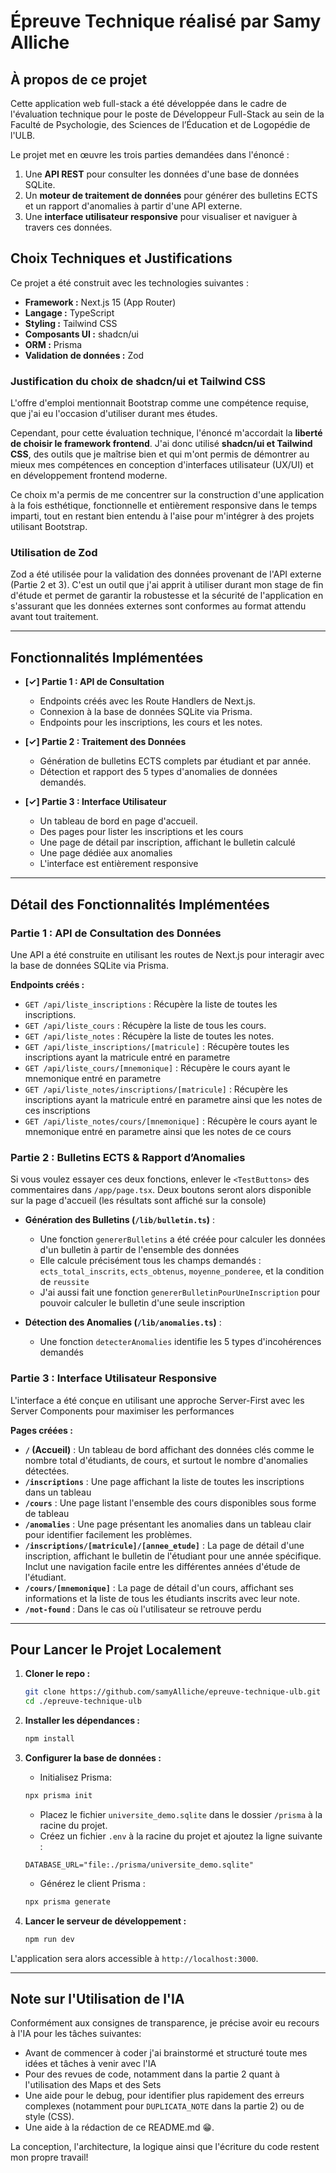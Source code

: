 # Épreuve Technique réalisé par Samy Alliche

## À propos de ce projet

Cette application web full-stack a été développée dans le cadre de l'évaluation technique pour le poste de Développeur Full-Stack au sein de la Faculté de Psychologie, des Sciences de l’Éducation et de Logopédie de l'ULB.

Le projet met en œuvre les trois parties demandées dans l'énoncé :

1.  Une **API REST** pour consulter les données d'une base de données SQLite.
2.  Un **moteur de traitement de données** pour générer des bulletins ECTS et un rapport d'anomalies à partir d'une API externe.
3.  Une **interface utilisateur responsive** pour visualiser et naviguer à travers ces données.

## Choix Techniques et Justifications

Ce projet a été construit avec les technologies suivantes :

- **Framework :** Next.js 15 (App Router)
- **Langage :** TypeScript
- **Styling :** Tailwind CSS
- **Composants UI :** shadcn/ui
- **ORM :** Prisma
- **Validation de données :** Zod

### Justification du choix de shadcn/ui et Tailwind CSS

L'offre d'emploi mentionnait Bootstrap comme une compétence requise, que j'ai eu l'occasion d'utiliser durant mes études.

Cependant, pour cette évaluation technique, l'énoncé m'accordait la **liberté de choisir le framework frontend**. J'ai donc utilisé **shadcn/ui et Tailwind CSS**, des outils que je maîtrise bien et qui m'ont permis de démontrer au mieux mes compétences en conception d'interfaces utilisateur (UX/UI) et en développement frontend moderne.

Ce choix m'a permis de me concentrer sur la construction d'une application à la fois esthétique, fonctionnelle et entièrement responsive dans le temps imparti, tout en restant bien entendu à l'aise pour m'intégrer à des projets utilisant Bootstrap.

### Utilisation de Zod

Zod a été utilisée pour la validation des données provenant de l'API externe (Partie 2 et 3). C'est un outil que j'ai apprit à utiliser durant mon stage de fin d'étude et permet de garantir la robustesse et la sécurité de l'application en s'assurant que les données externes sont conformes au format attendu avant tout traitement.

---

## Fonctionnalités Implémentées

- **[✓] Partie 1 : API de Consultation**

  - Endpoints créés avec les Route Handlers de Next.js.
  - Connexion à la base de données SQLite via Prisma.
  - Endpoints pour les inscriptions, les cours et les notes.

- **[✓] Partie 2 : Traitement des Données**

  - Génération de bulletins ECTS complets par étudiant et par année.
  - Détection et rapport des 5 types d'anomalies de données demandés.

- **[✓] Partie 3 : Interface Utilisateur**
  - Un tableau de bord en page d'accueil.
  - Des pages pour lister les inscriptions et les cours
  - Une page de détail par inscription, affichant le bulletin calculé
  - Une page dédiée aux anomalies
  - L'interface est entièrement responsive

---

## Détail des Fonctionnalités Implémentées

### Partie 1 : API de Consultation des Données

Une API a été construite en utilisant les routes de Next.js pour interagir avec la base de données SQLite via Prisma.

**Endpoints créés :**

- `GET /api/liste_inscriptions` : Récupère la liste de toutes les inscriptions.
- `GET /api/liste_cours` : Récupère la liste de tous les cours.
- `GET /api/liste_notes` : Récupère la liste de toutes les notes.
- `GET /api/liste_inscriptions/[matricule]` : Récupère toutes les inscriptions ayant la matricule entré en parametre
- `GET /api/liste_cours/[mnemonique]` : Récupère le cours ayant le mnemonique entré en parametre
- `GET /api/liste_notes/inscriptions/[matricule]` : Récupère les inscriptions ayant la matricule entré en parametre ainsi que les notes de ces inscriptions
- `GET /api/liste_notes/cours/[mnemonique]` : Récupère le cours ayant le mnemonique entré en parametre ainsi que les notes de ce cours

### Partie 2 : Bulletins ECTS & Rapport d’Anomalies

Si vous voulez essayer ces deux fonctions, enlever le `<TestButtons>` des commentaires dans `/app/page.tsx`. Deux boutons seront alors disponible sur la page d'accueil (les résultats sont affiché sur la console)

- **Génération des Bulletins (`/lib/bulletin.ts`)** :

  - Une fonction `genererBulletins` a été créée pour calculer les données d'un bulletin à partir de l'ensemble des données
  - Elle calcule précisément tous les champs demandés : `ects_total_inscrits`, `ects_obtenus`, `moyenne_ponderee`, et la condition de `reussite`
  - J'ai aussi fait une fonction `genererBulletinPourUneInscription` pour pouvoir calculer le bulletin d'une seule inscription

- **Détection des Anomalies (`/lib/anomalies.ts`)** :
  - Une fonction `detecterAnomalies` identifie les 5 types d'incohérences demandés

### Partie 3 : Interface Utilisateur Responsive

L'interface a été conçue en utilisant une approche Server-First avec les Server Components pour maximiser les performances

**Pages créées :**

- **`/` (Accueil)** : Un tableau de bord affichant des données clés comme le nombre total d'étudiants, de cours, et surtout le nombre d'anomalies détectées.
- **`/inscriptions`** : Une page affichant la liste de toutes les inscriptions dans un tableau
- **`/cours`** : Une page listant l'ensemble des cours disponibles sous forme de tableau
- **`/anomalies`** : Une page présentant les anomalies dans un tableau clair pour identifier facilement les problèmes.
- **`/inscriptions/[matricule]/[annee_etude]`** : La page de détail d'une inscription, affichant le bulletin de l'étudiant pour une année spécifique. Inclut une navigation facile entre les différentes années d'étude de l'étudiant.
- **`/cours/[mnemonique]`** : La page de détail d'un cours, affichant ses informations et la liste de tous les étudiants inscrits avec leur note.
- **`/not-found`** : Dans le cas où l'utilisateur se retrouve perdu

---

## Pour Lancer le Projet Localement

1.  **Cloner le repo :**

    ```bash
    git clone https://github.com/samyAlliche/epreuve-technique-ulb.git
    cd ./epreuve-technique-ulb
    ```

2.  **Installer les dépendances :**

    ```bash
    npm install
    ```

3.  **Configurer la base de données :**

    - Initialisez Prisma:

    ```bash
    npx prisma init
    ```

    - Placez le fichier `universite_demo.sqlite` dans le dossier `/prisma` à la racine du projet.
    - Créez un fichier `.env` à la racine du projet et ajoutez la ligne suivante :

    ```env
    DATABASE_URL="file:./prisma/universite_demo.sqlite"
    ```

    - Générez le client Prisma :

    ```bash
    npx prisma generate
    ```

4.  **Lancer le serveur de développement :**
    ```bash
    npm run dev
    ```

L'application sera alors accessible à `http://localhost:3000`.

---

## Note sur l'Utilisation de l'IA

Conformément aux consignes de transparence, je précise avoir eu recours à l'IA pour les tâches suivantes:

- Avant de commencer à coder j'ai brainstormé et structuré toute mes idées et tâches à venir avec l'IA
- Pour des revues de code, notamment dans la partie 2 quant à l'utilisation des Maps et des Sets
- Une aide pour le debug, pour identifier plus rapidement des erreurs complexes (notamment pour `DUPLICATA_NOTE` dans la partie 2) ou de style (CSS).
- Une aide à la rédaction de ce README.md 😁.

La conception, l'architecture, la logique ainsi que l'écriture du code restent mon propre travail!
